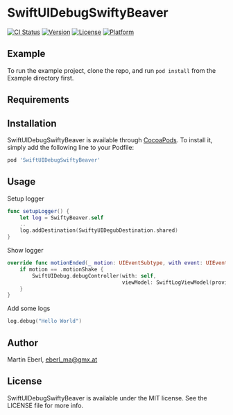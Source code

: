 # SwiftUIDebugSwiftyBeaver

[![CI Status](http://img.shields.io/travis/eberl_ma@gmx.at/SwiftUIDebugSwiftyBeaver.svg?style=flat)](https://travis-ci.org/eberl_ma@gmx.at/SwiftUIDebugSwiftyBeaver)
[![Version](https://img.shields.io/cocoapods/v/SwiftUIDebugSwiftyBeaver.svg?style=flat)](http://cocoapods.org/pods/SwiftUIDebugSwiftyBeaver)
[![License](https://img.shields.io/cocoapods/l/SwiftUIDebugSwiftyBeaver.svg?style=flat)](http://cocoapods.org/pods/SwiftUIDebugSwiftyBeaver)
[![Platform](https://img.shields.io/cocoapods/p/SwiftUIDebugSwiftyBeaver.svg?style=flat)](http://cocoapods.org/pods/SwiftUIDebugSwiftyBeaver)

## Example

To run the example project, clone the repo, and run `pod install` from the Example directory first.

## Requirements

## Installation

SwiftUIDebugSwiftyBeaver is available through [CocoaPods](http://cocoapods.org). To install
it, simply add the following line to your Podfile:

```ruby
pod 'SwiftUIDebugSwiftyBeaver'
```

## Usage

Setup logger

```Swift
func setupLogger() {
    let log = SwiftyBeaver.self
    ..
    log.addDestination(SwiftyUIDegubDestination.shared)
}

```

Show logger

```Swift
override func motionEnded(_ motion: UIEventSubtype, with event: UIEvent?) {
    if motion == .motionShake {
        SwiftUIDebug.debugController(with: self,
                                     viewModel: SwiftLogViewModel(provider: SwiftyUIDegubDestination.shared))
    }
}

```

Add some logs

```Swift
log.debug("Hello World")

```

## Author

Martin Eberl, eberl_ma@gmx.at

## License

SwiftUIDebugSwiftyBeaver is available under the MIT license. See the LICENSE file for more info.
